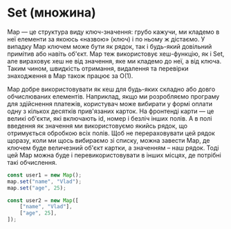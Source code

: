 # Set (множина)

Map — це структура виду ключ-значення: грубо кажучи, ми кладемо в неї елементи за якоюсь «назвою» (ключ) і по ньому ж дістаємо. У випадку Map ключем може бути як рядок, так і будь-який довільний примітив або навіть об'єкт. Map теж використовує хеш-функцію, як і Set, але вираховує хеш не від значення, яке ми кладемо до неї, а від ключа. Таким чином, швидкість отримання, видалення та перевірки знаходження в Map також працює за O(1).

Map добре використовувати як кеш для будь-яких складно або довго обчислюваних елементів. Наприклад, якщо ми розробляємо програму для здійснення платежів, користувач може вибирати у формі оплати одну з кількох десятків прив'язаних карток. На фронтенді карти — це великі об'єкти, які включають id, номер і безліч інших полів. А в полі введення як значення ми використовуємо якийсь рядок, що отримується обробкою всіх полів. Щоб не перераховувати цей рядок щоразу, коли ми щось вибираємо зі списку, можна завести Map, де ключем буде величезний об'єкт картки, а значенням – наш рядок. Тоді цей Map можна буде і перевикористовувати в інших місцях, де потрібні такі обчислення.

```js
const user1 = new Map();
map.set("name", "Vlad");
map.set("age", 25);

const user2 = new Map([
    ["name", "Vlad"],
    ["age", 25],
]);
```
